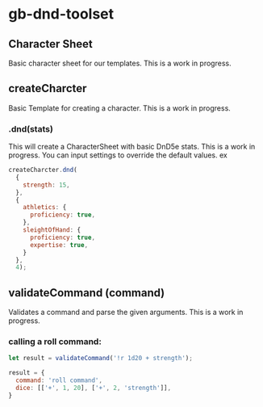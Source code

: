 # gb-dnd-toolset

## Character Sheet
Basic character sheet for our templates.  This is a work in progress.

## createCharcter
Basic Template for creating a character.  This is a work in progress.

### .dnd(stats)
This will create a CharacterSheet with basic DnD5e stats.  This is a work in progress.
You can input settings to override the default values.
ex
```javascript
createCharcter.dnd(
  {
    strength: 15,
  },
  {
    athletics: {
      proficiency: true,
    },
    sleightOfHand: {
      proficiency: true,
      expertise: true,
    }
  },
  4);
```

## validateCommand (command)
Validates a command and parse the given arguments.  This is a work in progress.

### calling a roll command:

```javascript
let result = validateCommand('!r 1d20 + strength');
```
```javascript
result = {
  command: 'roll command',
  dice: [['+', 1, 20], ['+', 2, 'strength']],
}
```
